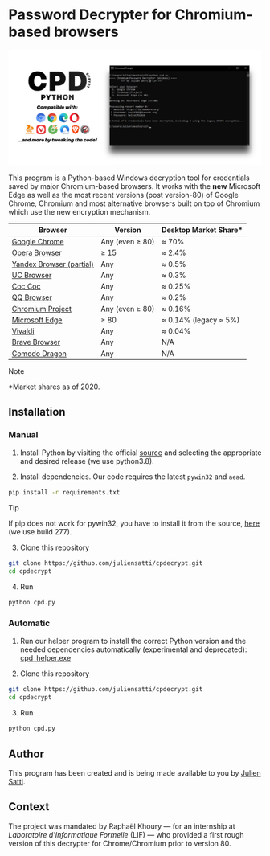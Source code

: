 # Password Decrypter for Chromium-based browsers

![](.github/assets/header.jpg)

This program is a Python-based Windows decryption tool for credentials saved by major Chromium-based browsers. It works with the **new** Microsoft Edge as well as the most recent versions (post version-80) of Google Chrome, Chromium and most alternative browsers built on top of Chromium which use the new encryption mechanism.

| Browser | Version | Desktop Market Share*
| ------ | ------ |  ------ |
| [Google Chrome](https://www.google.com/chrome/) | Any (even ≥ 80) | ≈ 70% | 
| [Opera Browser](https://www.opera.com) | ≥ 15 | ≈ 2.4% | 
| [Yandex Browser (partial)](https://browser.yandex.com) | Any | ≈ 0.5% | 
| [UC Browser](https://www.ucweb.comm) | Any | ≈ 0.3% | 
| [Coc Coc](https://cococ.com) | Any | ≈ 0.25% | 
| [QQ Browser](https://browser.qq.com) | Any | ≈ 0.2% | 
| [Chromium Project](https://chromium.woolyss.com/download/en/) | Any (even ≥ 80) | ≈ 0.16% | 
| [Microsoft Edge](https://www.microsoft.com/en-us/edge) | ≥ 80 | ≈ 0.14% (legacy ≈ 5%)  | 
| [Vivaldi](https://vivaldi.com/) | Any | ≈ 0.04% |
| [Brave Browser](https://brave.com/) | Any | N/A | 
| [Comodo Dragon](https://www.comodo.com/email/browsers-toolbars/browser.php?track=16208&af=16208) | Any | N/A | 

> [!NOTE]
> *Market shares as of 2020.

## Installation 

### Manual

1. Install Python by visiting the official [source](https://www.python.org/downloads/windows/]) and selecting the appropriate and desired release (we use python3.8).

2. Install dependencies. Our code requires the latest `pywin32` and `aead`.
````bash
pip install -r requirements.txt
````

> [!TIP]
> If pip does not work for pywin32, you have to install it from the source, [here](https://github.com/mhammond/pywin32/releases/tag/b227) (we use build 277).

3. Clone this repository
````bash
git clone https://github.com/juliensatti/cpdecrypt.git
cd cpdecrypt
````

4. Run
````bash
python cpd.py
````

### Automatic

1. Run our helper program to install the correct Python version and the needed dependencies automatically (experimental and deprecated): [cpd_helper.exe](#cpd_helper.exe)

2. Clone this repository
````bash
git clone https://github.com/juliensatti/cpdecrypt.git
cd cpdecrypt
````

3. Run
````bash
python cpd.py
````

## Author

This program has been created and is being made available to you by [Julien Satti](https://juliensatti.com).

## Context

The project was mandated by Raphaël Khoury — for an internship at *Laboratoire d'Informatique Formelle* (LIF) — who provided a first rough version of this decrypter for Chrome/Chromium prior to version 80.
